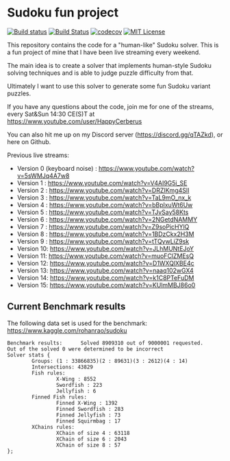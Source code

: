 # Sudoku fun project


[![Build status](https://ci.appveyor.com/api/projects/status/elojn7ea90xhfy1i?svg=true)](https://ci.appveyor.com/project/HappyCerberus/sudoku/branch/master)
[![Build Status](https://travis-ci.org/HappyCerberus/sudoku.svg?branch=master)](https://travis-ci.org/HappyCerberus/sudoku)
[![codecov](https://codecov.io/gh/HappyCerberus/sudoku/branch/master/graph/badge.svg)](https://codecov.io/gh/HappyCerberus/sudoku)
[![MIT License](https://img.shields.io/badge/License-MIT-yellow.svg)](https://github.com/HappyCerberus/sudoku/blob/master/LICENSE)

This repository contains the code for a "human-like" Sudoku solver. This is a fun project of mine that I have been live streaming every weekend.

The main idea is to create a solver that implements human-style Sudoku solving techniques and is able to judge puzzle difficulty from that.

Ultimately I want to use this solver to generate some fun Sudoku variant puzzles.

If you have any questions about the code, join me for one of the streams, every Sat&Sun 14:30 CE(S)T at https://www.youtube.com/user/HappyCerberus

You can also hit me up on my Discord server (https://discord.gg/qTAZkd), or here on Github.

Previous live streams:

* Version 0 (keyboard noise) :  https://www.youtube.com/watch?v=5sWMJq4A7w8
* Version 1 : https://www.youtube.com/watch?v=V4AI9G5i_SE
* Version 2 : https://www.youtube.com/watch?v=DRZIKmg4SlI
* Version 3 : https://www.youtube.com/watch?v=TaL9mO_nx_k
* Version 4 : https://www.youtube.com/watch?v=bBplxuWt6Uw
* Version 5 : https://www.youtube.com/watch?v=TJvSay58Kts
* Version 6 : https://www.youtube.com/watch?v=2NGetdNAMMY
* Version 7 : https://www.youtube.com/watch?v=Z9soPicHYlQ
* Version 8 : https://www.youtube.com/watch?v=1BDzCkx2H3M
* Version 9 : https://www.youtube.com/watch?v=tTQywLiZ9sk
* Version 10: https://www.youtube.com/watch?v=JLhMUNtEJoY
* Version 11: https://www.youtube.com/watch?v=muoFClZMEsQ
* Version 12: https://www.youtube.com/watch?v=D1WXQlXBE4c
* Version 13: https://www.youtube.com/watch?v=naaq102wGX4
* Version 14: https://www.youtube.com/watch?v=k1C8PTeFuDM
* Version 15: https://www.youtube.com/watch?v=KUlmMBJ86o0

## Current Benchmark results

The following data set is used for the benchmark: https://www.kaggle.com/rohanrao/sudoku

```
Benchmark results:      Solved 8909310 out of 9000001 requested.
Out of the solved 0 were determined to be incorrect
Solver stats {
        Groups: (1 : 33866835)(2 : 89631)(3 : 2612)(4 : 14)
        Intersections: 43829
        Fish rules:
                X-Wing : 8552
                Swordfish : 223
                Jellyfish : 6
        Finned Fish rules:
                Finned X-Wing : 1392
                Finned Swordfish : 283
                Finned Jellyfish : 73
                Finned Squirmbag : 17
        XChains rules:
                XChain of size 4 : 63118
                XChain of size 6 : 2043
                XChain of size 8 : 57
};
```
